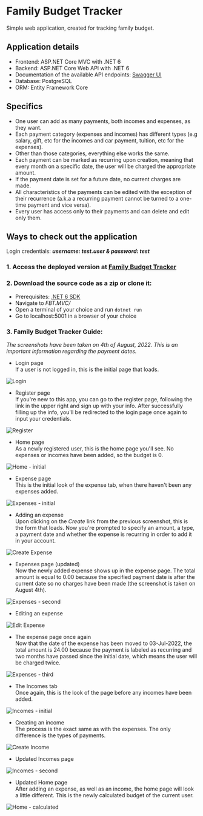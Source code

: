 # Family Budget Tracker
Simple web application, created for tracking family budget.

## Application details
- Frontend: ASP.NET Core MVC with .NET 6
- Backend: ASP.NET Core Web API with .NET 6
- Documentation of the available API endpoints: [Swagger UI](https://family-budget-tracker-api.herokuapp.com/index.html)
- Database: PostgreSQL
- ORM: Entity Framework Core

## Specifics
- One user can add as many payments, both incomes and expenses, as they want.  
- Each payment category (expenses and incomes) has different types (e.g salary, gift, etc for the incomes and car payment, tuition, etc for the expenses).
- Other than those categories, everything else works the same.
- Each payment can be marked as recurring upon creation, meaning that every month on a specific date, the user will be charged the appropriate amount.
- If the payment date is set for a future date, no current charges are made.
- All characteristics of the payments can be edited with the exception of their recurrence (a.k.a a recurring payment cannot be turned to a one-time payment and vice versa).
- Every user has access only to their payments and can delete and edit only them.

## Ways to check out the application
Login credentials: ***username: test.user & password: test***
### 1. Access the deployed version at [Family Budget Tracker](https://fbt-mvc.azurewebsites.net/)
### 2. Download the source code as a zip or clone it:
- Prerequisites: [.NET 6 SDK](https://dotnet.microsoft.com/en-us/download/dotnet/6.0)
- Navigate to _FBT.MVC/_
- Open a terminal of your choice and run `dotnet run`
- Go to localhost:5001 in a browser of your choice
### 3. Family Budget Tracker Guide: 
_The screenshots have been taken on 4th of August, 2022. This is an important information regarding the payment dates._

- Login page  
If a user is not logged in, this is the initial page that loads.

![Login](https://user-images.githubusercontent.com/43497483/183283366-794d7ca9-001f-4db2-8cfd-057b580d5f82.png)

- Register page  
If you're new to this app, you can go to the register page, following the link in the upper right and sign up with your info. After successfully filling up the info,
you'll be redirected to the login page once again to input your credentials.

![Register](https://user-images.githubusercontent.com/43497483/183283452-f7ae7c79-24ec-4b9c-ac5b-acdf020b11c8.png)

- Home page  
As a newly registered user, this is the home page you'll see. No expenses or incomes have been added, so the budget is 0.

![Home - initial](https://user-images.githubusercontent.com/43497483/183283353-d8cb4150-12fd-45a0-901f-aefbb6e273fe.png)

- Expense page  
This is the initial look of the expense tab, when there haven't been any expenses added.

![Expenses - initial](https://user-images.githubusercontent.com/43497483/183283582-7676faaa-272e-4748-89e0-2649b61af77c.png)

- Adding an expense  
Upon clicking on the _Create_ link from the previous screenshot, this is the form that loads.
Now you're prompted to specify an amount, a type, a payment date and whether the expense is recurring in order to add it in your account.

![Create Expense](https://user-images.githubusercontent.com/43497483/183283627-7d162458-2102-4379-8cfd-744df6df7213.png)

- Expenses page (updated)  
Now the newly added expense shows up in the expense page. The total amount is equal to 0.00 because the specified payment date is after the current date so no charges have been made (the screenshot is taken on August 4th).

![Expenses - second](https://user-images.githubusercontent.com/43497483/183283736-2296bccb-bfc9-47da-b018-0bdb5cf07cdd.png)

- Editing an expense

![Edit Expense](https://user-images.githubusercontent.com/43497483/183283928-bbd110dd-eb54-4d9b-8f4b-0032ec6b56a5.png)

- The expense page once again  
Now that the date of the expense has been moved to 03-Jul-2022, the total amount is 24.00 because the payment is labeled as recurring and two months have passed since the initial date, which means the user will be charged twice.

![Expenses - third](https://user-images.githubusercontent.com/43497483/183283936-1d8aff4f-a06c-4f7f-9bdc-dbe1a9eac06c.png)

- The Incomes tab  
Once again, this is the look of the page before any incomes have been added.

![Incomes - initial](https://user-images.githubusercontent.com/43497483/183284252-3d0ef641-0ffd-4f89-a6b7-698870297bb3.png)

- Creating an income  
The process is the exact same as with the expenses. The only difference is the types of payments.

![Create Income](https://user-images.githubusercontent.com/43497483/183284270-1e5489e0-d48b-4ded-b429-3190a538db05.png)

- Updated Incomes page

![Incomes - second](https://user-images.githubusercontent.com/43497483/183284330-c94cfa61-d008-4c63-9eac-03a0b83af579.png)

- Updated Home page  
After adding an expense, as well as an income, the home page will look a little different. This is the newly calculated budget of the current user.

![Home - calculated](https://user-images.githubusercontent.com/43497483/183284370-82955a9b-7ece-4f85-a321-763d197f3bd1.png)
